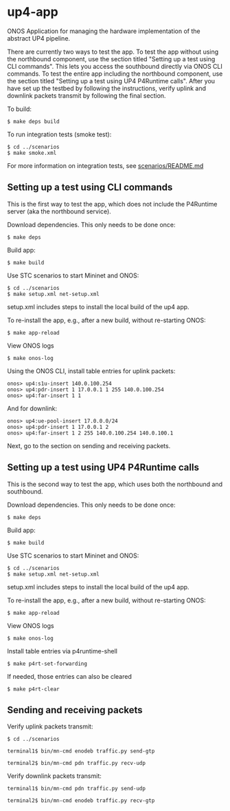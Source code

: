 <!--
SPDX-FileCopyrightText: 2020 Open Networking Foundation <info@opennetworking.org>
SPDX-License-Identifier: LicenseRef-ONF-Member-1.0
-->

# up4-app
ONOS Application for managing the hardware implementation of the abstract UP4 pipeline.

There are currently two ways to test the app. To test the app without using the northbound component, 
use the section titled "Setting up a test using CLI commands". This lets you access the southbound directly
via ONOS CLI commands. To test the entire app including the northbound component, use the section titled 
"Setting up a test using UP4 P4Runtime calls". After you have set up the testbed by following the instructions,
verify uplink and downlink packets transmit by following the final section.

To build:

    $ make deps build

To run integration tests (smoke test):

    $ cd ../scenarios
    $ make smoke.xml

For more information on integration tests, see [scenarios/README.md](../scenarios/README.md)

## Setting up a test using CLI commands
This is the first way to test the app, which does not include the P4Runtime server 
(aka the northbound service).

Download dependencies. This only needs to be done once:

    $ make deps

Build app:

    $ make build
    
Use STC scenarios to start Mininet and ONOS:

    $ cd ../scenarios
    $ make setup.xml net-setup.xml  

setup.xml includes steps to install the local build of the up4 app.

To re-install the app, e.g., after a new build, without re-starting ONOS:

    $ make app-reload
    
View ONOS logs
    
    $ make onos-log

Using the ONOS CLI, install table entries for uplink packets:

    onos> up4:s1u-insert 140.0.100.254  
    onos> up4:pdr-insert 1 17.0.0.1 1 255 140.0.100.254  
    onos> up4:far-insert 1 1

And for downlink:

    onos> up4:ue-pool-insert 17.0.0.0/24  
    onos> up4:pdr-insert 1 17.0.0.1 2  
    onos> up4:far-insert 1 2 255 140.0.100.254 140.0.100.1 
    
Next, go to the section on sending and receiving packets.
    
## Setting up a test using UP4 P4Runtime calls
This is the second way to test the app, which uses both the northbound and southbound.

Download dependencies. This only needs to be done once:

    $ make deps

Build app:

    $ make build
    
Use STC scenarios to start Mininet and ONOS:

    $ cd ../scenarios
    $ make setup.xml net-setup.xml  

setup.xml includes steps to install the local build of the up4 app.

To re-install the app, e.g., after a new build, without re-starting ONOS:

    $ make app-reload
    
View ONOS logs
    
    $ make onos-log
    
Install table entries via p4runtime-shell

    $ make p4rt-set-forwarding
    
If needed, those entries can also be cleared

    $ make p4rt-clear
    
    
## Sending and receiving packets
    
Verify uplink packets transmit:

    $ cd ../scenarios
    
    terminal1$ bin/mn-cmd enodeb traffic.py send-gtp
   
    terminal2$ bin/mn-cmd pdn traffic.py recv-udp
    
Verify downlink packets transmit:
    
    terminal1$ bin/mn-cmd pdn traffic.py send-udp
    
    terminal2$ bin/mn-cmd enodeb traffic.py recv-gtp
